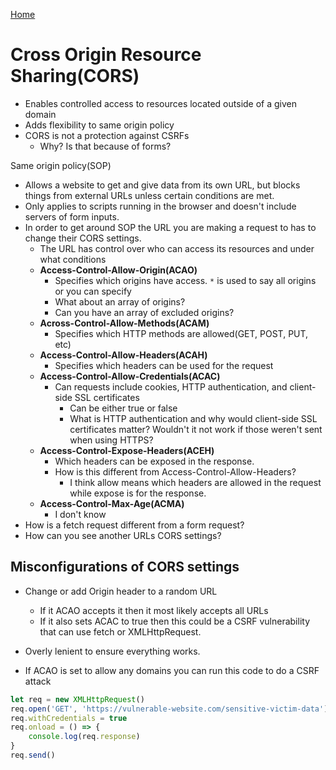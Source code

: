 <!--
 * This file is part of RS Cheat Sheets.
 *
 * RS Cheat Sheets is free software: you can redistribute it and/or modify
 * it under the terms of the GNU General Public License as published by
 * the Free Software Foundation, either version 3 of the License, or
 * (at your option) any later version.
 *
 * RS Cheat Sheets is distributed in the hope that it will be useful,
 * but WITHOUT ANY WARRANTY; without even the implied warranty of
 * MERCHANTABILITY or FITNESS FOR A PARTICULAR PURPOSE.  See the
 * GNU General Public License for more details.
 *
 * You should have received a copy of the GNU General Public License
 * along with RS Cheat Sheets. If not, see <https://www.gnu.org/licenses/>.
 */
-->

[Home](../README.md)

# Cross Origin Resource Sharing(CORS)

- Enables controlled access to resources located outside of a given domain
- Adds flexibility to same origin policy
- CORS is not a protection against CSRFs
	- Why? Is that because of forms?

Same origin policy(SOP)
- Allows a website to get and give data from its own URL, but blocks things from external URLs unless certain conditions are met.
- Only applies to scripts running in the browser and doesn't include servers of form inputs.
- In order to get around SOP the URL you are making a request to has to change their CORS settings.
	- The URL has control over who can access its resources and under what conditions
	- **Access-Control-Allow-Origin(ACAO)**
		- Specifies which origins have access. `*` is used to say all origins or you can specify
		- What about an array of origins?
		- Can you have an array of excluded origins?
	- **Across-Control-Allow-Methods(ACAM)**
		- Specifies which HTTP methods are allowed(GET, POST, PUT, etc)
	- **Access-Control-Allow-Headers(ACAH)**
		- Specifies which headers can be used for the request
	- **Access-Control-Allow-Credentials(ACAC)**
		- Can requests include cookies, HTTP authentication, and client-side SSL certificates
			- Can be either true or false
			- What is HTTP authentication and why would client-side SSL certificates matter? Wouldn't it not work if those weren't sent when using HTTPS?
	- **Access-Control-Expose-Headers(ACEH)**
		- Which headers can be exposed in the response.
		- How is this different from Access-Control-Allow-Headers?
			- I think allow means which headers are allowed in the request while expose is for the response.
	- **Access-Control-Max-Age(ACMA)**
		- I don't know
- How is a fetch request different from a form request?
- How can you see another URLs CORS settings?

## Misconfigurations of CORS settings
- Change or add Origin header to a random URL
	- If it ACAO accepts it then it most likely accepts all URLs
	- If it also sets ACAC to true then this could be a CSRF vulnerability that can use fetch or XMLHttpRequest.


- Overly lenient to ensure everything works.
- If ACAO is set to allow any domains you can run this code to do a CSRF attack
```javascript
let req = new XMLHttpRequest()
req.open('GET', 'https://vulnerable-website.com/sensitive-victim-data')
req.withCredentials = true
req.onload = () => {
	console.log(req.response)
}
req.send()
```